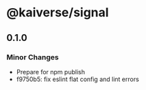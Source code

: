 # @kaiverse/signal

## 0.1.0

### Minor Changes

- Prepare for npm publish
- f9750b5: fix eslint flat config and lint errors
